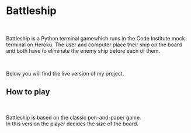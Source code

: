 <h1>Battleship</h1>
<br>
<p>Battleship is a Python terminal gamewhich runs in the Code Institute mock terminal on Heroku.
The user and computer place their ship on the board and both have to eliminate the enemy ship before each of them.</p>
<br>
<p>Below you will find the live version of my project.</p>


<h2>How to play</h2>
<br>
<p>Battleship is based on the classic pen-and-paper game.<br>
In this version the player decides the size of the board.</p>

